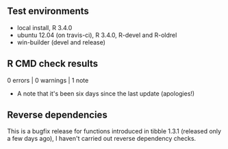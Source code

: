 ## Test environments
* local install, R 3.4.0
* ubuntu 12.04 (on travis-ci), R 3.4.0, R-devel and R-oldrel
* win-builder (devel and release)

## R CMD check results

0 errors | 0 warnings | 1 note

- A note that it's been six days since the last update (apologies!)


## Reverse dependencies

This is a bugfix release for functions introduced in tibble 1.3.1 (released only a few days ago), I haven't carried out reverse dependency checks.
